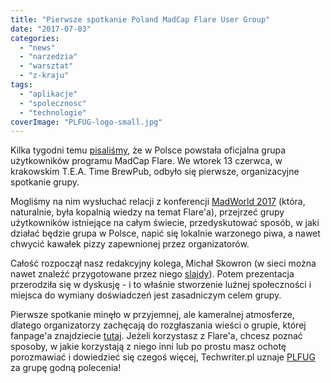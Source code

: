 ```yaml
---
title: "Pierwsze spotkanie Poland MadCap Flare User Group"
date: "2017-07-03"
categories: 
  - "news"
  - "narzedzia"
  - "warsztat"
  - "z-kraju"
tags: 
  - "aplikacje"
  - "spolecznosc"
  - "technologie"
coverImage: "PLFUG-logo-small.jpg"
---
```


Kilka tygodni temu [pisaliśmy](http://techwriter.pl/rusza-poland-madcap-flare-user-group/), że w Polsce powstała oficjalna grupa użytkowników programu MadCap Flare. We wtorek 13 czerwca, w krakowskim T.E.A. Time BrewPub, odbyło się pierwsze, organizacyjne spotkanie grupy.

Mogliśmy na nim wysłuchać relacji z konferencji [MadWorld 2017](http://techwriter.pl/madworld-2017-relacja/) (która, naturalnie, była kopalnią wiedzy na temat Flare'a), przejrzeć grupy użytkowników istniejące na całym świecie, przedyskutować sposób, w jaki działać będzie grupa w Polsce, napić się lokalnie warzonego piwa, a nawet chwycić kawałek pizzy zapewnionej przez organizatorów.

Całość rozpoczął nasz redakcyjny kolega, Michał Skowron (w sieci można nawet znaleźć przygotowane przez niego [slajdy](https://www.slideshare.net/3diPoland/hello-plfug-76932970?qid=aff72ebc-686f-4cf2-b420-fd0d01846e8f&v=&b=&from_search=1)). Potem prezentacja przerodziła się w dyskusję - i to właśnie stworzenie luźnej społeczności i miejsca do wymiany doświadczeń jest zasadniczym celem grupy.

Pierwsze spotkanie minęło w przyjemnej, ale kameralnej atmosferze, dlatego organizatorzy zachęcają do rozgłaszania wieści o grupie, której fanpage'a znajdziecie [tutaj](https://web.facebook.com/groups/PLFUG/). Jeżeli korzystasz z Flare'a, chcesz poznać sposoby, w jakie korzystają z niego inni lub po prostu masz ochotę porozmawiać i dowiedzieć się czegoś więcej, Techwriter.pl uznaje [PLFUG](https://www.meetup.com/pl-PL/Poland-MadCap-Flare-User-Group/) za grupę godną polecenia!
